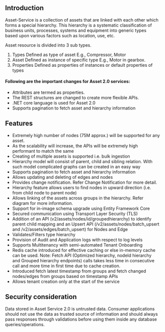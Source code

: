 ## Introduction

Asset-Service is a collection of assets that are linked with each other which forms a special hierarchy. This hierarchy is a systematic classification of business units, processes, systems and equipment into generic types based upon various factors such as location, use, etc.

Asset resource is divided into 3 sub types.
1. Types Defined as type of asset E.g., Compressor, Motor
2. Asset Defined as instance of specific type E.g., Motor in gearbox.
3. Properties Defined as properties of instances or default properties of types

#### Following are the important changes for Asset 2.0 services:
* Attributes are termed as properties.
* The REST structures are changed to create more flexible APIs.
* .NET core language is used for Asset 2.0
* Supports pagination to fetch asset and hierarchy information

## Features
* Extremely high number of nodes (75M approx.) will be supported for any asset.
* As the scalability will increase, the APIs will be extremely high performant to match the same
* Creating of multiple assets is supported i.e. bulk ingestion
* Hierarchy model will consist of parent, child and sibling relation. With such model complicated graphs can be created in an easy way
* Supports pagination to fetch asset and hierarchy information
* Allows updating and deleting of edges and nodes
* Provides change notification. Refer Change Notification for more detail.
* Hierarchy feature allows users to find nodes in upward direction (i.e. from child node to parent node)
* Allows linking of the assets across groups in the hierarchy. Refer diagram for more information.
* Support for in-image schema upgrade using Entity Framework Core
* Secured communication using Transport Layer Security (TLS)
* Addition of an API (v2/assets/nodes/id/groupedhierarchy) to identify parent child mapping and an Upsert API (/v2/assets/nodes/batch_upsert and /v2/assets/edges/batch_upsert) for Nodes and Edge
* Validates/Filters type hierarchy
* Provision of Audit and Application logs with respect to log levels
* Supports Multitenancy with semi-automated Tenant Onboarding
* Redis cache introduced for effective caching or else in-memory cache can be used. Note: Fetch API (Optimized hierarchy, nodeId hierarchy and Grouped hierarchy endpoints) calls takes less time in consecutive call and more time in first time due to cache creation.
* Introduced fetch latest timestamp from groups and fetch changed nodes/edges from groups based on timestamp APIs
* Allows tenant creation only at the start of the service

## Security consideration
Data stored in Asset Service 2.0 is untrusted data. Consumer applications should not use the data as trusted source of information and should always pass responses through validations before using them inside any database queries/operations.
